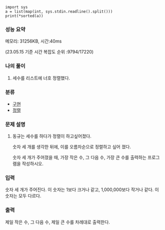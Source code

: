 ```
import sys
a = list(map(int, sys.stdin.readline().split()))
print(*sorted(a))
```

### 성능 요약

메모리:   31256KB, 시간:40ms 

(23.05.15 기준 시간 복잡도 순위 :9794/17220)



### 나의 풀이

1. 세수를 리스트에 너호 정렬했다.




### 분류

- [구현](https://www.acmicpc.net/problem/tag/102)
- [정렬](https://www.acmicpc.net/problem/tag/97)

### 문제 설명

1. 동규는 세수를 하다가 정렬이 하고싶어졌다.

   숫자 세 개를 생각한 뒤에, 이를 오름차순으로 정렬하고 싶어 졌다.

   숫자 세 개가 주어졌을 때, 가장 작은 수, 그 다음 수, 가장 큰 수를 출력하는 프로그램을 작성하시오.


### 입력

숫자 세 개가 주어진다. 이 숫자는 1보다 크거나 같고, 1,000,000보다 작거나 같다. 이 숫자는 모두 다르다.

### 출력

제일 작은 수, 그 다음 수, 제일 큰 수를 차례대로 출력한다.